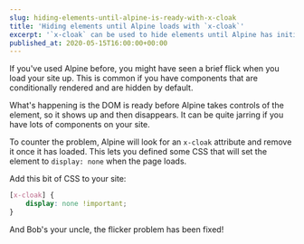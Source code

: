 ```yaml
---
slug: hiding-elements-until-alpine-is-ready-with-x-cloak
title: 'Hiding elements until Alpine loads with `x-cloak`'
excerpt: '`x-cloak` can be used to hide elements until Alpine has initialised all components and has control of them.'
published_at: 2020-05-15T16:00:00+00:00
---
```

If you've used Alpine before, you might have seen a brief flick when you load your site up. This is common if you have components that are conditionally rendered and are hidden by default.

What's happening is the DOM is ready before Alpine takes controls of the element, so it shows up and then disappears. It can be quite jarring if you have lots of components on your site.

To counter the problem, Alpine will look for an `x-cloak` attribute and remove it once it has loaded. This lets you defined some CSS that will set the element to `display: none` when the page loads.

Add this bit of CSS to your site:

```css
[x-cloak] {
    display: none !important;
}
```

And Bob's your uncle, the flicker problem has been fixed!